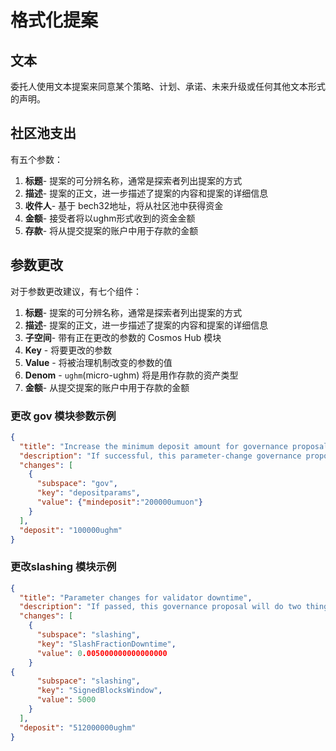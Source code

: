 # 格式化提案

## 文本

委托人使用文本提案来同意某个策略、计划、承诺、未来升级或任何其他文本形式的声明。



## 社区池支出

有五个参数：

1. **标题**- 提案的可分辨名称，通常是探索者列出提案的方式
2. **描述**- 提案的正文，进一步描述了提案的内容和提案的详细信息
3. **收件人**- 基于 bech32地址，将从社区池中获得资金
4. **金额**- 接受者将以ughm形式收到的资金金额
5. **存款**- 将从提交提案的账户中用于存款的金额



## 参数更改

对于参数更改建议，有七个组件：

1. **标题**- 提案的可分辨名称，通常是探索者列出提案的方式
2. **描述**- 提案的正文，进一步描述了提案的内容和提案的详细信息
3. **子空间**- 带有正在更改的参数的 Cosmos Hub 模块
4. **Key** - 将要更改的参数
5. **Value** - 将被治理机制改变的参数的值
6. **Denom** - `ughm`(micro-ughm) 将是用作存款的资产类型
7. **金额**- 从提交提案的账户中用于存款的金额



### 更改 gov 模块参数示例

```json
{
  "title": "Increase the minimum deposit amount for governance proposals",
  "description": "If successful, this parameter-change governance proposal that will change the minimum deposit from 0.1 to 0.2 testnet ATOMs.",
  "changes": [
    {
      "subspace": "gov",
      "key": "depositparams",
      "value": {"mindeposit":"200000umuon"}
    }
  ],
  "deposit": "100000ughm"
}

```

### 更改slashing 模块示例

```json
{
  "title": "Parameter changes for validator downtime",
  "description": "If passed, this governance proposal will do two things:\n\n1. Increase the slashing penalty for downtime from 0.01% to 0.50%\n2. Decrease the window \n\nIf this proposal passes, validators must sign at least 5% of 5,000 blocks, which is 250 blocks. That means that a validator that misses 4,750 consecutive blocks will be considered by the system to have committed a liveness violation, where previously 9,500 consecutive blocks would need to have been missed to violate these system rules. Assuming 7s block times, validators offline for approximately 9.25 consecutive hours (instead of ~18.5 hours) will be slashed 0.5% (instead of 0.01%).",
  "changes": [
    {
      "subspace": "slashing",
      "key": "SlashFractionDowntime",
      "value": 0.005000000000000000
    }
{
      "subspace": "slashing",
      "key": "SignedBlocksWindow",
      "value": 5000
    }
  ],
  "deposit": "512000000ughm"
}

```

